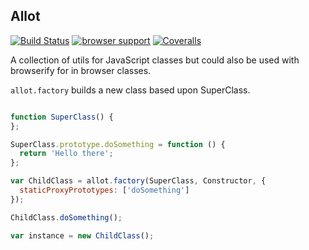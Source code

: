 Allot
-----

[![Build Status](https://travis-ci.org/jonathanKingston/allot.png?branch=master)](https://travis-ci.org/jonathanKingston/allot)
[![browser support](http://ci.testling.com/jonathanKingston/allot.png)](http://ci.testling.com/jonathanKingston/allot)
[![Coveralls](http://img.shields.io/coveralls/jonathanKingston/allot.png)](https://coveralls.io/r/jonathanKingston/allot)



A collection of utils for JavaScript classes but could also be used with browserify for in browser classes.


`allot.factory` builds a new class based upon SuperClass.

```js

function SuperClass() {
};

SuperClass.prototype.doSomething = function () {
  return 'Hello there';
};

var ChildClass = allot.factory(SuperClass, Constructor, {
  staticProxyPrototypes: ['doSomething']
});

ChildClass.doSomething();

var instance = new ChildClass();

```